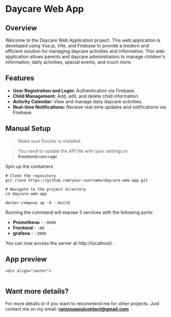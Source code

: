 # Daycare Web App

## Overview
Welcome to the Daycare Web Application project. This web application is developed using Vue.js, Vite, and Firebase to provide a modern and efficient solution for managing daycare activities and information. This web application allows parents and daycare administrators to manage children's information, daily activities, special events, and much more.

## Features
- <strong> User Registration and Login:</strong> Authentication via Firebase.
- <strong>Child Management:</strong> Add, edit, and delete child information.
- <strong>Activity Calendar:</strong> View and manage daily daycare activities.
- <strong>Real-time Notifications:</strong> Receive real-time updates and notifications via Firebase.
  
 ## Manual Setup

 <blockquote>
<p dir="auto">Make sure Docker is installed.</p>
</blockquote>

<blockquote> <p dir="auto">You need to update the API file with your settings in <strong> frontend>src>api </strong> </p></blockquote>
<p dir="auto">Spin up the containers</p>

```
# Clone the repository
git clone https://github.com/your-username/daycare-web-app.git

# Navigate to the project directory
cd daycare-web-app

docker-compose up -d --build
```
Running the command will expose 3 services with the following ports:
<ul dir="auto">

<li><strong>Prometheus</strong> - <code>:9090</code></li>
<li><strong>Frontend</strong> - <code>:80</code></li>
<li><strong>grafana</strong> - <code>:3000</code></li>
</ul>

You can now access the server at http://localhost/ .

## App preview

    <div align="center"> 
<img src="https://github.com/ranizouaoui/Garderie/blob/main/frontend/src/assets/home.png" alt="" />
 </div>
 <div align="center"> 
<img src="https://github.com/ranizouaoui/Garderie/blob/main/frontend/src/assets/home-user.png" alt="" />
 </div>
  <div align="center"> 
<img src="https://github.com/ranizouaoui/Garderie/blob/main/frontend/src/assets/emploi.png" alt="" />
 </div>
 
 ## Want more details?
 
 For more details or if you want to recommend me for other projects. Just contact me on my email: <strong> ranizouaouicontact@gmail.com </strong>
